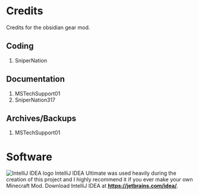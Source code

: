 # Credits
Credits for the obsidian gear mod.

## Coding

1. SniperNation

## Documentation

1. MSTechSupport01
2. SniperNation317

## Archives/Backups

1. MSTechSupport01

# Software
![IntelliJ IDEA logo](https://resources.jetbrains.com/storage/products/company/brand/logos/IntelliJ_IDEA.png)
IntelliJ IDEA Ultimate was used heavily during the creation of this project and I highly recommend  it if you ever make your own Minecraft Mod. Download IntelliJ IDEA at **https://jetbrains.com/idea/**. 




